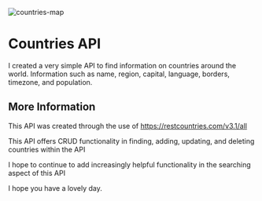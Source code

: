 ![countries-map](https://www.worldatlas.com/upload/f4/e0/49/shutterstock-1665254809.png)

# Countries API

I created a very simple API to find information on countries around the world. Information such as name, region, capital, language, borders, timezone, and population.

## More Information

This API was created through the use of https://restcountries.com/v3.1/all

This API offers CRUD functionality in finding, adding, updating, and deleting countries within the API

I hope to continue to add increasingly helpful functionality in the searching aspect of this API

I hope you have a lovely day.